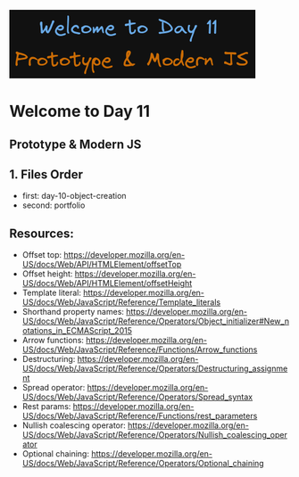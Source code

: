 ![image info](./welcome-day-11.png)

# Welcome to Day 11

## **Prototype & Modern JS**

## 1. Files Order

- first: day-10-object-creation
- second: portfolio

## Resources:

- Offset top: https://developer.mozilla.org/en-US/docs/Web/API/HTMLElement/offsetTop
- Offset height: https://developer.mozilla.org/en-US/docs/Web/API/HTMLElement/offsetHeight
- Template literal: https://developer.mozilla.org/en-US/docs/Web/JavaScript/Reference/Template_literals
- Shorthand property names: https://developer.mozilla.org/en-US/docs/Web/JavaScript/Reference/Operators/Object_initializer#New_notations_in_ECMAScript_2015
- Arrow functions: https://developer.mozilla.org/en-US/docs/Web/JavaScript/Reference/Functions/Arrow_functions
- Destructuring: https://developer.mozilla.org/en-US/docs/Web/JavaScript/Reference/Operators/Destructuring_assignment
- Spread operator: https://developer.mozilla.org/en-US/docs/Web/JavaScript/Reference/Operators/Spread_syntax
- Rest params: https://developer.mozilla.org/en-US/docs/Web/JavaScript/Reference/Functions/rest_parameters
- Nullish coalescing operator: https://developer.mozilla.org/en-US/docs/Web/JavaScript/Reference/Operators/Nullish_coalescing_operator
- Optional chaining: https://developer.mozilla.org/en-US/docs/Web/JavaScript/Reference/Operators/Optional_chaining
